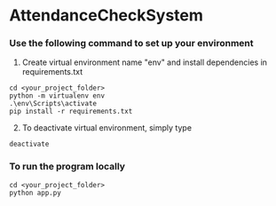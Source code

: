# AttendanceCheckSystem

### Use the following command to set up your environment
1. Create virtual environment name "env" and install dependencies in requirements.txt
```
cd <your_project_folder>
python -m virtualenv env
.\env\Scripts\activate
pip install -r requirements.txt
```

2. To deactivate virtual environment, simply type
```
deactivate
```

### To run the program locally
```
cd <your_project_folder>
python app.py
```










